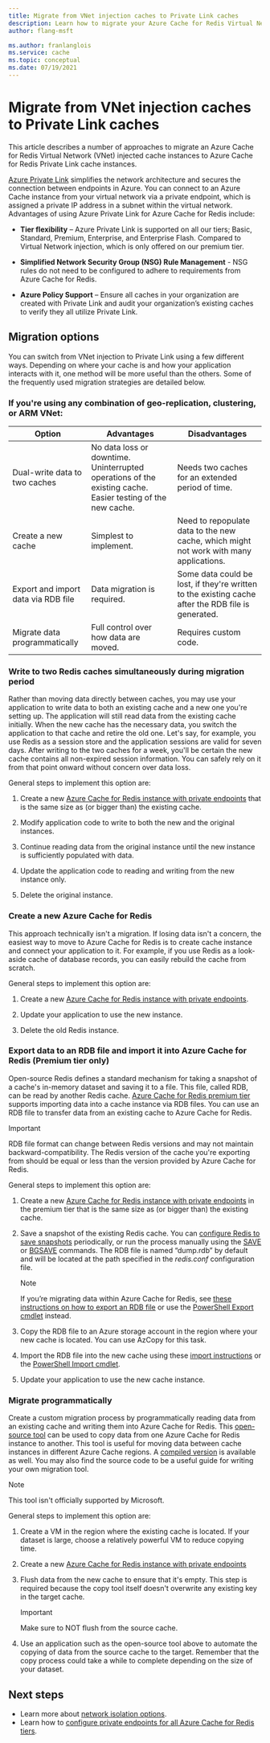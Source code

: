 ```yaml
---
title: Migrate from VNet injection caches to Private Link caches
description: Learn how to migrate your Azure Cache for Redis Virtual Network (VNet) caches to Private Link caches.
author: flang-msft

ms.author: franlanglois
ms.service: cache
ms.topic: conceptual
ms.date: 07/19/2021
---
```


# Migrate from VNet injection caches to Private Link caches
This article describes a number of approaches to migrate an Azure Cache for Redis Virtual Network (VNet) injected cache instances to Azure Cache for Redis Private Link cache instances. 

[Azure Private Link](../private-link/private-link-overview.md) simplifies the network architecture and secures the connection between endpoints in Azure. You can connect to an Azure Cache instance from your virtual network via a private endpoint, which is assigned a private IP address in a subnet within the virtual network. Advantages of using Azure Private Link for Azure Cache for Redis include: 

* **Tier flexibility** – Azure Private Link is supported on all our tiers; Basic, Standard, Premium, Enterprise, and Enterprise Flash. Compared to Virtual Network injection, which is only offered on our premium tier.   

* **Simplified Network Security Group (NSG) Rule Management** - NSG rules do not need to be configured to adhere to requirements from Azure Cache for Redis.

* **Azure Policy Support** – Ensure all caches in your organization are created with Private Link and audit your organization’s existing caches to verify they all utilize Private Link.

## Migration options

You can switch from VNet injection to Private Link using a few different ways. Depending on where your cache is and how your application interacts with it, one method will be more useful than the others. Some of the frequently used migration strategies are detailed below. 

### If you're using any combination of geo-replication, clustering, or ARM VNet:

   | Option       | Advantages | Disadvantages |
   | ------------ | ---------- | ------------- |
   | Dual-write data to two caches | No data loss or downtime. Uninterrupted operations of the existing cache. Easier testing of the new cache. | Needs two caches for an extended period of time. | 
   | Create a new cache | Simplest to implement. | Need to repopulate data to the new cache, which might not work with many applications. |
   | Export and import data via RDB file | Data migration is required. | Some data could be lost, if they're written to the existing cache after the RDB file is generated. | 
   | Migrate data programmatically | Full control over how data are moved. | Requires custom code. | 

### Write to two Redis caches simultaneously during migration period

Rather than moving data directly between caches, you may use your application to write data to both an existing cache and a new one you're setting up. The application will still read data from the existing cache initially. When the new cache has the necessary data, you switch the application to that cache and retire the old one. Let's say, for example, you use Redis as a session store and the application sessions are valid for seven days. After writing to the two caches for a week, you'll be certain the new cache contains all non-expired session information. You can safely rely on it from that point onward without concern over data loss.

General steps to implement this option are:

1. Create a new [Azure Cache for Redis instance with private endpoints](cache-private-link.md) that is the same size as (or bigger than) the existing cache.

2. Modify application code to write to both the new and the original instances.

3. Continue reading data from the original instance until the new instance is sufficiently populated with data.

4. Update the application code to reading and writing from the new instance only.

5. Delete the original instance.

### Create a new Azure Cache for Redis

This approach technically isn't a migration. If losing data isn't a concern, the easiest way to move to Azure Cache for Redis is to create cache instance and connect your application to it. For example, if you use Redis as a look-aside cache of database records, you can easily rebuild the cache from scratch.

General steps to implement this option are:

1. Create a new [Azure Cache for Redis instance with private endpoints](cache-private-link.md).

2. Update your application to use the new instance.

3. Delete the old Redis instance.

### Export data to an RDB file and import it into Azure Cache for Redis (Premium tier only)

Open-source Redis defines a standard mechanism for taking a snapshot of a cache's in-memory dataset and saving it to a file. This file, called RDB, can be read by another Redis cache. [Azure Cache for Redis premium tier](cache-overview.md#service-tiers) supports importing data into a cache instance via RDB files. You can use an RDB file to transfer data from an existing cache to Azure Cache for Redis.

> [!IMPORTANT]
> RDB file format can change between Redis versions and may not maintain backward-compatibility. The Redis version of the cache you're exporting from should be equal or less than the version provided by Azure Cache for Redis.
>

General steps to implement this option are:

1. Create a new [Azure Cache for Redis instance with private endpoints](cache-private-link.md) in the premium tier that is the same size as (or bigger than) the existing cache.

2. Save a snapshot of the existing Redis cache. You can [configure Redis to save snapshots](https://redis.io/topics/persistence) periodically, or run the process manually using the [SAVE](https://redis.io/commands/save) or [BGSAVE](https://redis.io/commands/bgsave) commands. The RDB file is named “dump.rdb” by default and will be located at the path specified in the *redis.conf* configuration file.

    > [!NOTE]
    > If you’re migrating data within Azure Cache for Redis, see [these instructions on how to export an RDB file](cache-how-to-import-export-data.md) or use the [PowerShell Export cmdlet](/powershell/module/azurerm.rediscache/export-azurermrediscache) instead.
    >

3. Copy the RDB file to an Azure storage account in the region where your new cache is located. You can use AzCopy for this task.

4. Import the RDB file into the new cache using these [import instructions](cache-how-to-import-export-data.md) or the [PowerShell Import cmdlet](/powershell/module/azurerm.rediscache/import-azurermrediscache).

5. Update your application to use the new cache instance.

### Migrate programmatically

Create a custom migration process by programmatically reading data from an existing cache and writing them into Azure Cache for Redis. This [open-source tool](https://github.com/deepakverma/redis-copy) can be used to copy data from one Azure Cache for Redis instance to another. This tool is useful for moving data between cache instances in different Azure Cache regions. A [compiled version](https://github.com/deepakverma/redis-copy/releases/download/alpha/Release.zip) is available as well. You may also find the source code to be a useful guide for writing your own migration tool.

> [!NOTE]
> This tool isn't officially supported by Microsoft. 
>

General steps to implement this option are:

1. Create a VM in the region where the existing cache is located. If your dataset is large, choose a relatively powerful VM to reduce copying time.

2. Create a new [Azure Cache for Redis instance with private endpoints](cache-private-link.md)

3. Flush data from the new cache to ensure that it's empty. This step is required because the copy tool itself doesn't overwrite any existing key in the target cache.

    > [!IMPORTANT]
    > Make sure to NOT flush from the source cache.
    >

4. Use an application such as the open-source tool above to automate the copying of data from the source cache to the target. Remember that the copy process could take a while to complete depending on the size of your dataset.


## Next steps
* Learn more about [network isolation options](cache-network-isolation.md). 
* Learn how to [configure private endpoints for all Azure Cache for Redis tiers](cache-private-link.md).
